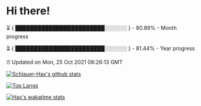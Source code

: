 # Hi there!

⏳ { ████████████████████████░░░░░░ } - 80.89% - Month progress

⏳ { ████████████████████████░░░░░░ } - 81.44% - Year progress

⏰ Updated on Mon, 25 Oct 2021 06:26:13 GMT


[![Schlauer-Hax's github stats](https://github-readme-stats.vercel.app/api?username=Schlauer-Hax&show_icons=true&theme=dark&count_private=true)](https://github.com/Schlauer-Hax)


[![Top Langs](https://github-readme-stats.vercel.app/api/top-langs/?username=Schlauer-Hax&layout=compact&theme=dark)](https://github.com/Schlauer-Hax?tab=repositories)


[![Hax's wakatime stats](https://github-readme-stats.vercel.app/api/wakatime?username=Hax&theme=dark)](https://wakatime.com/@Hax)

